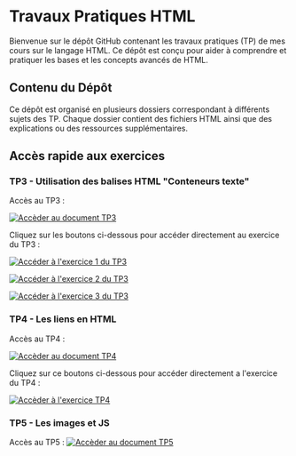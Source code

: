 # Travaux Pratiques HTML 

Bienvenue sur le dépôt GitHub contenant les travaux pratiques (TP) de mes cours sur le langage HTML. Ce dépôt est conçu pour aider à comprendre et pratiquer les bases et les concepts avancés de HTML. 

## Contenu du Dépôt 

Ce dépôt est organisé en plusieurs dossiers correspondant à différents sujets des TP. Chaque dossier contient des fichiers HTML ainsi que des explications ou des ressources supplémentaires.


## Accès rapide aux exercices 

### TP3 - Utilisation des balises HTML "Conteneurs texte"

Accès au TP3 :

[![Accèder au document TP3](https://img.shields.io/badge/TP3-HTML_CSS-blue?style=for-the-badge
)](./TP3/TP3-HTML-CSS.pdf)

Cliquez sur les boutons ci-dessous pour accéder directement au exercice du TP3 :

[![Accéder à l'exercice 1 du TP3](https://img.shields.io/badge/Exercice_1-TP3-blue?style=for-the-badge)](./TP3/exercice1_tp3/exercice1_tp3.html)

[![Accéder à l'exercice 2 du TP3](https://img.shields.io/badge/Exercice_2-TP3-blue?style=for-the-badge)](./TP3/exercice2_tp3.html)

[![Accéder à l'exercice 3 du TP3](https://img.shields.io/badge/Exercice_3-TP3-blue?style=for-the-badge)](./TP3/exercice3_tp3/cv.html)

### TP4 - Les liens en HTML

Accès au TP4 :

[![Accèder au document TP4](https://img.shields.io/badge/TP4-HTML_CSS-blue?style=for-the-badge)](./TP4/TP4-Lien.pdf)

Cliquez sur ce boutons ci-dessous pour accéder directement a l'exercice du TP4 :

[![Accèder à l'exercice TP4](https://img.shields.io/badge/Exercice_1-TP4-blue?style=for-the-badge)](./TP4/index.html)

### TP5 - Les images et JS

Accès au TP5 : 
[![Accèder au document TP5](https://img.shields.io/badge/TP5-Les-images_JS-blue?style=for-the-badge)](./TP5/TP3-Image.pdf)




